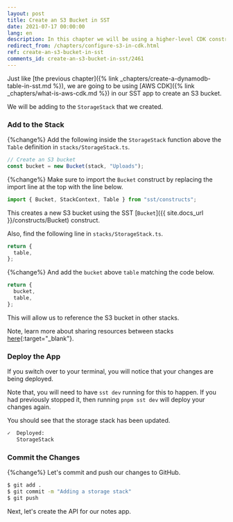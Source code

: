 ```yaml
---
layout: post
title: Create an S3 Bucket in SST
date: 2021-07-17 00:00:00
lang: en
description: In this chapter we will be using a higher-level CDK construct to create an S3 bucket in our SST app.
redirect_from: /chapters/configure-s3-in-cdk.html
ref: create-an-s3-bucket-in-sst
comments_id: create-an-s3-bucket-in-sst/2461
---
```


Just like [the previous chapter]({% link _chapters/create-a-dynamodb-table-in-sst.md %}), we are going to be using [AWS CDK]({% link _chapters/what-is-aws-cdk.md %}) in our SST app to create an S3 bucket.

We will be adding to the `StorageStack` that we created.

### Add to the Stack

{%change%} Add the following inside the `StorageStack` function above the `Table` definition in `stacks/StorageStack.ts`.

```typescript
// Create an S3 bucket
const bucket = new Bucket(stack, "Uploads");
```

{%change%} Make sure to import the `Bucket` construct by replacing the import line at the top with the line below.

```typescript
import { Bucket, StackContext, Table } from "sst/constructs";
```

This creates a new S3 bucket using the SST [`Bucket`]({{ site.docs_url }}/constructs/Bucket) construct.

Also, find the following line in `stacks/StorageStack.ts`.

```typescript
return {
  table,
};
```

{%change%} And add the `bucket` above `table` matching the code below.

```typescript
return {
  bucket,
  table,
};
```

This will allow us to reference the S3 bucket in other stacks.

Note, learn more about sharing resources between stacks [here](https://docs.sst.dev/constructs/Stack#sharing-resources-between-stacks){:target="\_blank"}.

### Deploy the App

If you switch over to your terminal, you will notice that your changes are being deployed.

Note that, you will need to have `sst dev` running for this to happen. If you had previously stopped it, then running `pnpm sst dev` will deploy your changes again.

You should see that the storage stack has been updated.

```bash
✓  Deployed:
   StorageStack
```

### Commit the Changes

{%change%} Let's commit and push our changes to GitHub.

```bash
$ git add .
$ git commit -m "Adding a storage stack"
$ git push
```

Next, let's create the API for our notes app.
